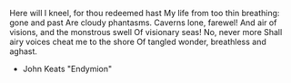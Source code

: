 Here will I kneel, for thou redeemed hast
My life from too thin breathing: gone and past
Are cloudy phantasms. Caverns lone, farewel!
And air of visions, and the monstrous swell
Of visionary seas! No, never more
Shall airy voices cheat me to the shore
Of tangled wonder, breathless and aghast.

- John Keats "Endymion"
